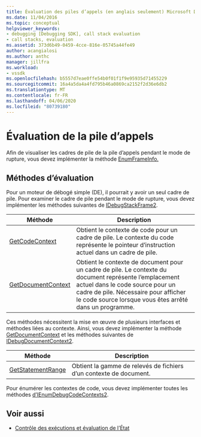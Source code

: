```yaml
---
title: Évaluation des piles d’appels (en anglais seulement) Microsoft Docs
ms.date: 11/04/2016
ms.topic: conceptual
helpviewer_keywords:
- debugging [Debugging SDK], call stack evaluation
- call stacks, evaluation
ms.assetid: 373d6b49-0459-4cce-816e-05745a44fe49
author: acangialosi
ms.author: anthc
manager: jillfra
ms.workload:
- vssdk
ms.openlocfilehash: b5557d7eae0ffe54b0f01f1f9e95935d71455229
ms.sourcegitcommit: 16a4a5da4a4fd795b46a0869ca2152f2d36e6db2
ms.translationtype: MT
ms.contentlocale: fr-FR
ms.lasthandoff: 04/06/2020
ms.locfileid: "80739180"
---
```

# <a name="call-stack-evaluation"></a>Évaluation de la pile d’appels
Afin de visualiser les cadres de pile de la pile d’appels pendant le mode de rupture, vous devez implémenter la méthode [EnumFrameInfo.](../../extensibility/debugger/reference/idebugthread2-enumframeinfo.md)

## <a name="methods-for-evaluation"></a>Méthodes d’évaluation
 Pour un moteur de débogé simple (DE), il pourrait y avoir un seul cadre de pile. Pour examiner le cadre de pile pendant le mode de rupture, vous devez implémenter les méthodes suivantes de [IDebugStackFrame2](../../extensibility/debugger/reference/idebugstackframe2.md).

|Méthode|Description|
|------------|-----------------|
|[GetCodeContext](../../extensibility/debugger/reference/idebugstackframe2-getcodecontext.md)|Obtient le contexte de code pour un cadre de pile. Le contexte du code représente le pointeur d’instruction actuel dans un cadre de pile.|
|[GetDocumentContext](../../extensibility/debugger/reference/idebugstackframe2-getdocumentcontext.md)|Obtient le contexte de document pour un cadre de pile. Le contexte du document représente l’emplacement actuel dans le code source pour un cadre de pile. Nécessaire pour afficher le code source lorsque vous êtes arrêté dans un programme.|

 Ces méthodes nécessitent la mise en œuvre de plusieurs interfaces et méthodes liées au contexte. Ainsi, vous devez implémenter la méthode [GetDocumentContext](../../extensibility/debugger/reference/idebugcodecontext2-getdocumentcontext.md) et les méthodes suivantes de [IDebugDocumentContext2](../../extensibility/debugger/reference/idebugdocumentcontext2.md).

|Méthode|Description|
|------------|-----------------|
|[GetStatementRange](../../extensibility/debugger/reference/idebugdocumentcontext2-getstatementrange.md)|Obtient la gamme de relevés de fichiers d’un contexte de document.|

 Pour énumérer les contextes de code, vous devez implémenter toutes les méthodes [d’IEnumDebugCodeContexts2](../../extensibility/debugger/reference/ienumdebugcodecontexts2.md).

## <a name="see-also"></a>Voir aussi
- [Contrôle des exécutions et évaluation de l’État](../../extensibility/debugger/execution-control-and-state-evaluation.md)

